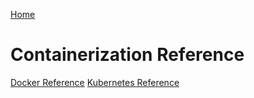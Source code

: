 [Home](../)

# Containerization Reference

[Docker Reference](Docker.md)
[Kubernetes Reference](Kubernetes.md)
